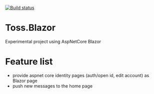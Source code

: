 [![Build status](https://ci.appveyor.com/api/projects/status/mek4xbti51pog09j?svg=true)](https://ci.appveyor.com/project/RemiBou/toss-blazor)


# Toss.Blazor
Experimental project using AspNetCore Blazor

# Feature list
- provide aspnet core identity pages (auth/open id, edit account) as Blazor page
- push new messages to the home page
